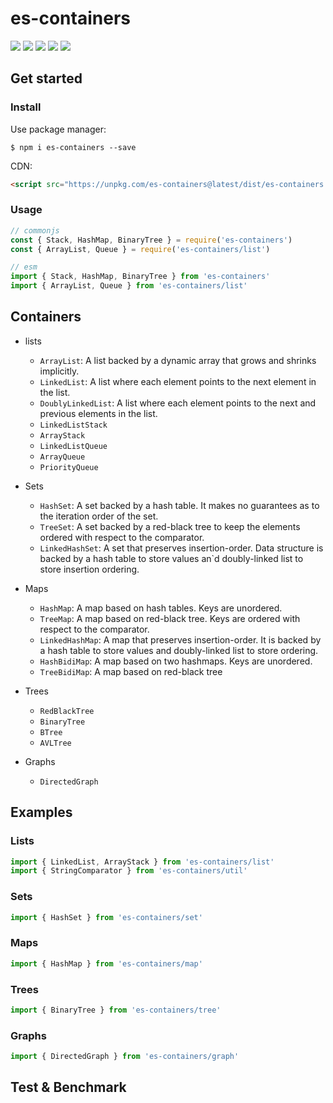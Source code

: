 # es-containers

![](https://img.shields.io/npm/v/es-containers.svg)
![](https://img.shields.io/npm/dm/es-containers.svg)
![](https://img.shields.io/bundlejs/size/es-containers)
![](https://img.shields.io/github/languages/top/yaxingson/es-containers)
![](https://img.shields.io/npm/l/es-containers)

## Get started

### Install

Use package manager:

```shell
$ npm i es-containers --save

```

CDN:

```html
<script src="https://unpkg.com/es-containers@latest/dist/es-containers.js"></script>

```

### Usage

```js
// commonjs
const { Stack, HashMap, BinaryTree } = require('es-containers')
const { ArrayList, Queue } = require('es-containers/list')

// esm
import { Stack, HashMap, BinaryTree } from 'es-containers'
import { ArrayList, Queue } from 'es-containers/list'

```

## Containers

- lists
	- `ArrayList`: A list backed by a dynamic array that grows and shrinks implicitly.
	- `LinkedList`: A list where each element points to the next element in the list.
	- `DoublyLinkedList`: A list where each element points to the next and previous elements in the list.
	- `LinkedListStack`
	- `ArrayStack`
	- `LinkedListQueue`
	- `ArrayQueue`
	- `PriorityQueue`

- Sets
	- `HashSet`: A set backed by a hash table. It makes no guarantees as to the iteration order of the set.
	- `TreeSet`: A set backed by a red-black tree to keep the elements ordered with respect to the comparator.
	- `LinkedHashSet`: A set that preserves insertion-order. Data structure is backed by a hash table to store values an`d doubly-linked list to store insertion ordering.

- Maps
	- `HashMap`: A map based on hash tables. Keys are unordered.
	- `TreeMap`: A map based on red-black tree. Keys are ordered with respect to the comparator.
	- `LinkedHashMap`: A map that preserves insertion-order. It is backed by a hash table to store values and doubly-linked list to store ordering.
	- `HashBidiMap`: A map based on two hashmaps. Keys are unordered.
	- `TreeBidiMap`: A map based on red-black tree

- Trees
	- `RedBlackTree`
	- `BinaryTree`
	- `BTree`
	- `AVLTree`

- Graphs
	- `DirectedGraph`

## Examples

### Lists

```js
import { LinkedList, ArrayStack } from 'es-containers/list'
import { StringComparator } from 'es-containers/util'

```

### Sets

```js
import { HashSet } from 'es-containers/set'

````

### Maps

```js
import { HashMap } from 'es-containers/map'

```

### Trees

```js
import { BinaryTree } from 'es-containers/tree'

```

### Graphs

```js
import { DirectedGraph } from 'es-containers/graph'

```

## Test & Benchmark
